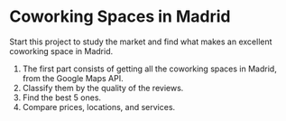 # Coworking Spaces in Madrid

Start this project to study the market and find what makes an excellent coworking space in Madrid.

1. The first part consists of getting all the coworking spaces in Madrid, from the Google Maps API.
2. Classify them by the quality of the reviews.
3. Find the best 5 ones.
4. Compare prices, locations, and services.
